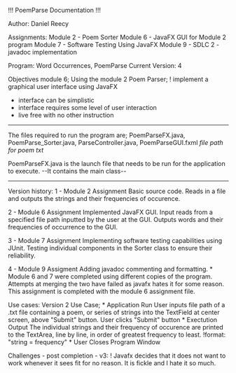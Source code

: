 !!! PoemParse Documentation !!!

Author:
Daniel Reecy

Assignments:
Module 2 - Poem Sorter
Module 6 - JavaFX GUI for Module 2 program
Module 7 - Software Testing Using JavaFX
Module 9 - SDLC 2 - javadoc implementation

Program: Word Occurrences, PoemParse
Current Version: 4

Objectives module 6;
Using the module 2 Poem Parser;
! implement a graphical user interface using JavaFX
- interface can be simplistic
- interface requires some level of user interaction
- live free with no other instruction

*** 
The files required to run the program are; 
    PoemParseFX.java,
    PoemParse_Sorter.java,
    ParseController.java,
    PoemParseGUI.fxml
    *file path for poem txt*

PoemParseFX.java is the launch file that needs to 
be run for the application to execute. 
--It contains the main class-- 
***

Version history:
1 - Module 2 Assignment
    Basic source code. Reads in a file and outputs 
    the strings and their frequencies of occurence.

2 - Module 6 Assignment
    Implemented JavaFX GUI. Input reads from a specified file path
    inputted by the user at the GUI. 
    Outputs words and their frequencies of occurrence to the GUI.

3 - Module 7 Assignment
    Implementing software testing capabilities using JUnit.
    Testing individual components in the Sorter class to ensure 
    their reliability.

4 - Module 9 Assigment
    Adding javadoc commenting and formatting. 
    * Module 6 and 7 were completed using different copies of the 
      program. Attempts at merging the two have failed as javafx
      hates it for some reason. This assignment is completed with 
      the module 6 assignment file. 

Use cases:
    Version 2 Use Case;
    * Application Run
        User inputs file path of a .txt file containing
        a poem, or series of strings into the TextField
        at center screen, above "Submit" button.
        User clicks "Submit" button
    * Exectution Output
        The individual strings and their frequency of
        occurence are printed to the TextArea, line by line,
        in order of greatest frequency to least.
        !format: "string = frequency"
    * User Closes Program Window

Challenges - post completion - v3:
! Javafx decides that it does not want to work
  whenever it sees fit for no reason. It is
  fickle and I hate it so much.


